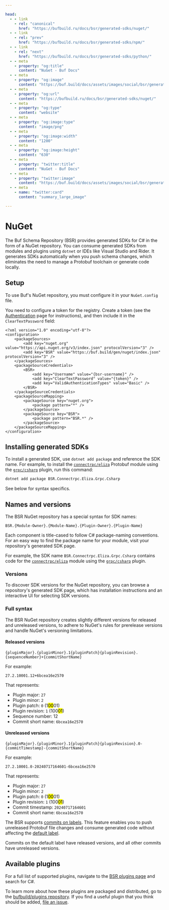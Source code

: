 ```yaml
---

head:
  - - link
    - rel: "canonical"
      href: "https://bufbuild.ru/docs/bsr/generated-sdks/nuget/"
  - - link
    - rel: "prev"
      href: "https://bufbuild.ru/docs/bsr/generated-sdks/npm/"
  - - link
    - rel: "next"
      href: "https://bufbuild.ru/docs/bsr/generated-sdks/python/"
  - - meta
    - property: "og:title"
      content: "NuGet - Buf Docs"
  - - meta
    - property: "og:image"
      content: "https://buf.build/docs/assets/images/social/bsr/generated-sdks/nuget.png"
  - - meta
    - property: "og:url"
      content: "https://bufbuild.ru/docs/bsr/generated-sdks/nuget/"
  - - meta
    - property: "og:type"
      content: "website"
  - - meta
    - property: "og:image:type"
      content: "image/png"
  - - meta
    - property: "og:image:width"
      content: "1200"
  - - meta
    - property: "og:image:height"
      content: "630"
  - - meta
    - property: "twitter:title"
      content: "NuGet - Buf Docs"
  - - meta
    - property: "twitter:image"
      content: "https://buf.build/docs/assets/images/social/bsr/generated-sdks/nuget.png"
  - - meta
    - name: "twitter:card"
      content: "summary_large_image"

---
```


# NuGet

The Buf Schema Repository (BSR) provides generated SDKs for C# in the form of a NuGet repository. You can consume generated SDKs from modules and plugins using `dotnet` or IDEs like Visual Studio and Rider. It generates SDKs automatically when you push schema changes, which eliminates the need to manage a Protobuf toolchain or generate code locally.

## Setup

To use Buf's NuGet repository, you must configure it in your `NuGet.config` file.

You need to configure a token for the registry. Create a token (see the [Authentication](../../authentication/#create-a-token) page for instructions), and then include it in the `ClearTextPassword` field:

```xml{10}
<?xml version="1.0" encoding="utf-8"?>
<configuration>
    <packageSources>
        <add key="nuget.org" value="https://api.nuget.org/v3/index.json" protocolVersion="3" />
        <add key="BSR" value="https://buf.build/gen/nuget/index.json" protocolVersion="3" />
    </packageSources>
    <packageSourceCredentials>
        <BSR>
            <add key="Username" value="{bsr-username}" />
            <add key="ClearTextPassword" value="{token}" />
            <add key="ValidAuthenticationTypes" value="Basic" />
        </BSR>
    </packageSourceCredentials>
    <packageSourceMapping>
        <packageSource key="nuget.org">
            <package pattern="*" />
        </packageSource>
        <packageSource key="BSR">
            <package pattern="BSR.*" />
        </packageSource>
    </packageSourceMapping>
</configuration>
```

## Installing generated SDKs

To install a generated SDK, use `dotnet add package` and reference the SDK name. For example, to install the [`connectrpc/eliza`](https://buf.build/connectrpc/eliza) Protobuf module using the [`grpc/csharp`](https://buf.build/grpc/csharp) plugin, run this command:

```sh
dotnet add package BSR.Connectrpc.Eliza.Grpc.Csharp
```

See below for syntax specifics.

## Names and versions

The BSR NuGet repository has a special syntax for SDK names:

```text
BSR.{Module-Owner}.{Module-Name}.{Plugin-Owner}.{Plugin-Name}
```

Each component is title-cased to follow C# package-naming conventions. For an easy way to find the package name for your module, visit your repository's generated SDK page.

For example, the SDK name `BSR.Connectrpc.Eliza.Grpc.Csharp` contains code for the [`connectrpc/eliza`](https://buf.build/connectrpc/eliza) module using the [`grpc/csharp`](https://buf.build/grpc/csharp) plugin.

### Versions

To discover SDK versions for the NuGet repository, you can browse a repository's generated SDK page, which has installation instructions and an interactive UI for selecting SDK versions.

### Full syntax

The BSR NuGet repository creates slightly different versions for released and unreleased versions, to adhere to NuGet's rules for prerelease versions and handle NuGet's versioning limitations.

#### Released versions

```text
{pluginMajor}.{pluginMinor}.1{pluginPatch}{pluginRevision}.{sequenceNumber}+{commitShortName}
```

For example:

```text
27.2.10001.12+6bcea16e2570
```

That represents:

- Plugin major: `27`
- Plugin minor: `2`
- Plugin patch: `0` (1<mark>00</mark>01)
- Plugin revision: `1` (100<mark>01</mark>)
- Sequence number: 12
- Commit short name: `6bcea16e2570`

#### Unreleased versions

```text
{pluginMajor}.{pluginMinor}.1{pluginPatch}{pluginRevision}.0-{commitTimestamp}-{commitShortName}
```

For example:

```text
27.2.10001.0-20240717164601-6bcea16e2570
```

That represents:

- Plugin major: `27`
- Plugin minor: `2`
- Plugin patch: `0` (1<mark>00</mark>01)
- Plugin revision: `1` (100<mark>01</mark>)
- Commit timestamp: `20240717164601`
- Commit short name: `6bcea16e2570`

The BSR supports [commits on labels](../../../cli/modules-workspaces/#referencing-a-module). This feature enables you to push unreleased Protobuf file changes and consume generated code without affecting the [default label](../../repositories/#default-label).

Commits on the default label have released versions, and all other commits have unreleased versions.

## Available plugins

For a full list of supported plugins, navigate to the [BSR plugins page](https://buf.build/plugins) and search for C#.

To learn more about how these plugins are packaged and distributed, go to the [bufbuild/plugins repository](https://github.com/bufbuild/plugins). If you find a useful plugin that you think should be added, [file an issue](https://github.com/bufbuild/plugins/issues/new/choose).
